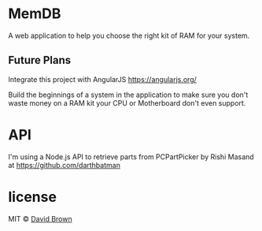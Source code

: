 # MemDB
A web application to help you choose the right kit of RAM for your system.

## Future Plans
Integrate this project with AngularJS
https://angularjs.org/

Build the beginnings of a system in the application to make sure you don't waste money on a RAM kit your CPU or Motherboard don't even support.

# API
I'm using a Node.js API to retrieve parts from PCPartPicker
by Rishi Masand at https://github.com/darthbatman

# license

MIT © [David Brown](https://github.com/Adobe-Android)
